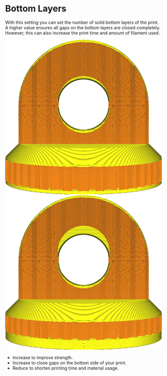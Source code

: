 Bottom Layers
====
With this setting you can set the number of solid bottom layers of the print. A higher value ensures all gaps on the bottom layers are closed completely. However, this can also increase the print time and amount of filament used.

<!--screenshot {
"image_path": "top_bottom_thickness_0.8.png",
"models": [{"script": "stamp.scad"}],
"camera_position": [0, 203, 30],
"settings": {
    "wall_line_count": 0,
    "top_bottom_thickness": 0.8
},
"colours": 64
}-->
<!--screenshot {
"image_path": "bottom_thickness.png",
"models": [{"script": "stamp.scad"}],
"camera_position": [0, 203, 30],
"settings": {
    "wall_line_count": 0,
    "bottom_thickness": 3
},
"colours": 64
}-->
![14 bottom layers](images/top_bottom_thickness_0.8.png)
![50 bottom layers](images/bottom_thickness.png)

* Increase to improve strength.
* Increase to close gaps on the bottom side of your print.
* Reduce to shorten printing time and material usage.